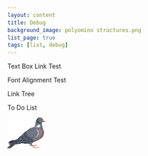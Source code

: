 ```yaml
---
layout: content
title: Debug
background_image: polyomino structures.png
list_page: true
tags: [list, debug]
---
```


<p class="free" style="--top: 10px; --right:10px; --text-align:right;" data-url="/linktest">
    Text Box Link Test
</p>

<p class="free" style="--top: 22px; --right:10px; --text-align:right;" data-url="/fonttest">
    Font Alignment Test
</p>

<p class="free" style="--top: 34px; --right:10px; --text-align:right;" data-url="/pages">
    Link Tree
</p>

<p class="free" style="--top: 46px; --right:10px; --text-align:right;" data-url="/todo">
    To Do List
</p>

<p class="imagebox free" style="--top: 10px; --left: 20px;" data-url="/resources/images/pixel pigeon.png">
    <img src="/resources/images/pixel pigeon.png">
</p>